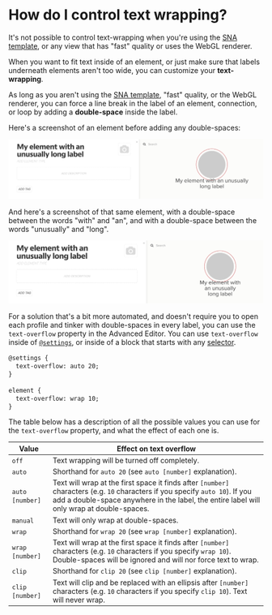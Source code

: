 # How do I control text wrapping?

<p class="alert alert-warning">
It's not possible to control text-wrapping when you're using the <a href="/guides/templates.html#sna-social-network-analysis-template" class="alert-link">SNA template</a>, or any view that has "fast" quality or uses the WebGL renderer.
</p>

When you want to fit text inside of an element, or just make sure that labels underneath elements aren't too wide, you can customize your **text-wrapping**.

As long as you aren't using the [SNA template](/guides/templates.html#sna-social-network-analysis-template), "fast" quality, or the WebGL renderer, you can force a line break in the label of an element, connection, or loop by adding a **double-space** inside the label.

Here's a screenshot of an element before adding any double-spaces:

![element with unusually long label](/images/unusually-long-label.png)

And here's a screenshot of that same element, with a double-space between the words "with" and "an", and with a double-space between the words "unusually" and "long".

![element with unusually long label broken up using double-spaces](/images/unusually-long-label-double-space.png)

For a solution that's a bit more automated, and doesn't require you to open each profile and tinker with double-spaces in every label, you can use the `text-overflow` property in the Advanced Editor. You can use `text-overflow` inside of [`@settings`](/guides/default-view-settings.html#change-default-view-settings-in-the-advanced-editor), or inside of a block that starts with any [selector](/guides/selectors.html).

```
@settings {
  text-overflow: auto 20;
}

element {
  text-overflow: wrap 10;
}
```

The table below has a description of all the possible values you can use for the `text-overflow` property, and what the effect of each one is.

| Value | Effect on text overflow |
| --- | --- |
| `off` | Text wrapping will be turned off completely. |
| `auto` | Shorthand for `auto 20` (see `auto [number]` explanation). |
| `auto [number]` | Text will wrap at the first space it finds after `[number]` characters (e.g. `10` characters if you specify `auto 10`). If you add a double-space anywhere in the label, the entire label will only wrap at double-spaces. |
| `manual` | Text will only wrap at double-spaces. |
| `wrap` | Shorthand for `wrap 20` (see `wrap [number]` explanation). |
| `wrap [number]` | Text will wrap at the first space it finds after `[number]` characters (e.g. `10` characters if you specify `wrap 10`). Double-spaces will be ignored and will nor force text to wrap. |
| `clip` | Shorthand for `clip 20` (see `clip [number]` explanation). |
| `clip [number]` | Text will clip and be replaced with an ellipsis after `[number]` characters (e.g. `10` characters if you specify `clip 10`). Text will never wrap.  |


